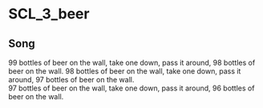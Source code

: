 # SCL_3_beer

## Song
99 bottles of beer on the wall, take one down, pass it around, 98 bottles of beer on the wall.
98 bottles of beer on the wall, take one down, pass it around, 97 bottles of beer on the wall.  
97 bottles of beer on the wall, take one down, pass it around, 96 bottles of beer on the wall.  